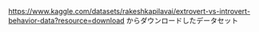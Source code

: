 https://www.kaggle.com/datasets/rakeshkapilavai/extrovert-vs-introvert-behavior-data?resource=download
からダウンロードしたデータセット